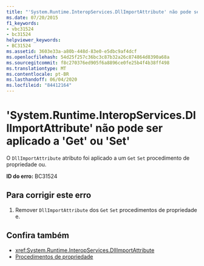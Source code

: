 ```yaml
---
title: "'System.Runtime.InteropServices.DllImportAttribute' não pode ser aplicado a 'Get' ou 'Set'"
ms.date: 07/20/2015
f1_keywords:
- vbc31524
- bc31524
helpviewer_keywords:
- BC31524
ms.assetid: 3603e33a-a80b-448d-83e0-e5dbc9af4dcf
ms.openlocfilehash: 54d25f257c36bc3c87b32a26c874864d8390a68a
ms.sourcegitcommit: f8c270376ed905f6a8896ce0fe25b4f4b38ff498
ms.translationtype: MT
ms.contentlocale: pt-BR
ms.lasthandoff: 06/04/2020
ms.locfileid: "84412164"
---
```

# <a name="systemruntimeinteropservicesdllimportattribute-cannot-be-applied-to-a-get-or-set"></a>'System.Runtime.InteropServices.DllImportAttribute' não pode ser aplicado a 'Get' ou 'Set'
O `DllImportAttribute` atributo foi aplicado a um `Get` `Set` procedimento de propriedade ou.  
  
 **ID do erro:** BC31524  
  
## <a name="to-correct-this-error"></a>Para corrigir este erro  
  
1. Remover `DllImportAttribute` dos `Get` `Set` procedimentos de propriedade e.  
  
## <a name="see-also"></a>Confira também

- <xref:System.Runtime.InteropServices.DllImportAttribute>
- [Procedimentos de propriedade](../programming-guide/language-features/procedures/property-procedures.md)
